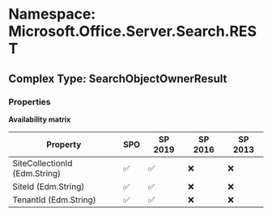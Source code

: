 # Namespace: Microsoft.Office.Server.Search.REST

## Complex Type: SearchObjectOwnerResult

### Properties

**Availability matrix**

Property | SPO | SP 2019 | SP 2016 | SP 2013
----------|-----|---------|---------|--------
SiteCollectionId (Edm.String) | ✅ | ✅ | ❌ | ❌
SiteId (Edm.String) | ✅ | ✅ | ❌ | ❌
TenantId (Edm.String) | ✅ | ✅ | ❌ | ❌
